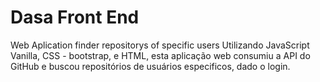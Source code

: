 # Dasa Front End
 Web Aplication finder repositorys of specific users
Utilizando JavaScript Vanilla, CSS - bootstrap, e HTML, esta aplicação web consumiu a API do GitHub e buscou repositórios de usuários especificos, dado o login.


